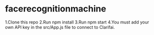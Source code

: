 # facerecognitionmachine
1.Clone this repo
2.Run npm install
3.Run npm start
4.You must add your own API key in the src/App.js file to connect to Clarifai.
